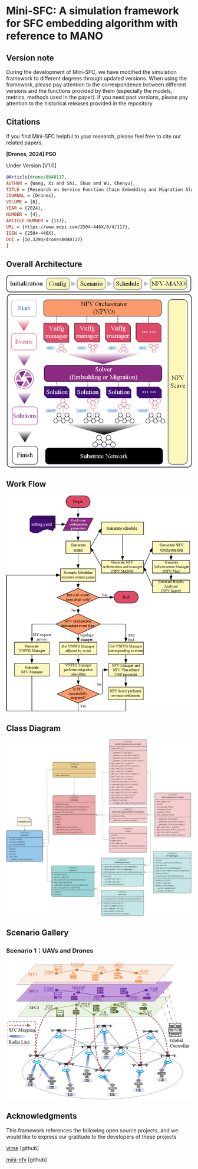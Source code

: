 
# Mini-SFC: A simulation framework for SFC embedding algorithm with reference to MANO

## Version note

During the development of Mini-SFC, we have modified the simulation framework to different degrees through updated versions. When using the framework, please pay attention to the correspondence between different versions and the functions provided by them (especially the models, metrics, methods used in the paper). If you need past versions, please pay attention to the historical releases provided in the repository

## Citations

If you find Mini-SFC helpful to your research, please feel free to cite our related papers.

**[Drones, 2024] PSO**

Under Version [V1.0]
```bibtex
@Article{drones8040117,
AUTHOR = {Wang, Xi and Shi, Shuo and Wu, Chenyu},
TITLE = {Research on Service Function Chain Embedding and Migration Algorithm for UAV IoT},
JOURNAL = {Drones},
VOLUME = {8},
YEAR = {2024},
NUMBER = {4},
ARTICLE-NUMBER = {117},
URL = {https://www.mdpi.com/2504-446X/8/4/117},
ISSN = {2504-446X},
DOI = {10.3390/drones8040117}
}
```

## Overall Architecture

![](doc/figures/structure.png)

## Work Flow

![](doc/figures/workflow.png)

## Class Diagram

![](doc/figures/uml.png)

## Scenario Gallery

### Scenario 1：UAVs and Drones

![](doc/figures/scenario_exp1.png)

## Acknowledgments

This framework references the following open source projects, and we would like to express our gratitude to the developers of these projects

[virne](https://github.com/GeminiLight/virne) [github]

[mini-nfv](https://github.com/josecastillolema/mini-nfv) [github]
